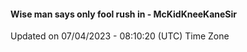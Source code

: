 #### Wise man says only fool rush in - McKidKneeKaneSir
Updated on 07/04/2023 - 08:10:20 (UTC) Time Zone

